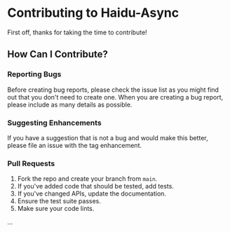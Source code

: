 # Contributing to Haidu-Async

First off, thanks for taking the time to contribute!

## How Can I Contribute?

### Reporting Bugs

Before creating bug reports, please check the issue list as you might find out that you don't need to create one. When
you are creating a bug report, please include as many details as possible.

### Suggesting Enhancements

If you have a suggestion that is not a bug and would make this better, please file an issue with the tag enhancement.

### Pull Requests

1. Fork the repo and create your branch from `main`.
2. If you've added code that should be tested, add tests.
3. If you've changed APIs, update the documentation.
4. Ensure the test suite passes.
5. Make sure your code lints.

... 